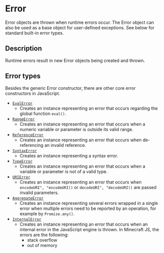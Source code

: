 # Error
Error objects are thrown when runtime errors occur. The Error object can also be used as a base object for user-defined exceptions. See below for standard built-in error types.

## Description
Runtime errors result in new Error objects being created and thrown.

## Error types
Besides the generic Error constructor, there are other core error constructors in JavaScript. 

- [`EvalError`](https://developer.mozilla.org/en-US/docs/Web/JavaScript/Reference/Global_Objects/EvalError)
  - Creates an instance representing an error that occurs regarding the global function `eval()`.
- [`RangeError`](https://developer.mozilla.org/en-US/docs/Web/JavaScript/Reference/Global_Objects/RangeError)
  - Creates an instance representing an error that occurs when a numeric variable or parameter is outside its valid range.
- [`ReferenceError`](https://developer.mozilla.org/en-US/docs/Web/JavaScript/Reference/Global_Objects/ReferenceError)
  - Creates an instance representing an error that occurs when de-referencing an invalid reference.
- [`SyntaxError`](https://developer.mozilla.org/en-US/docs/Web/JavaScript/Reference/Global_Objects/SyntaxError)
  - Creates an instance representing a syntax error.
- [`TypeError`](https://developer.mozilla.org/en-US/docs/Web/JavaScript/Reference/Global_Objects/TypeError)
  - Creates an instance representing an error that occurs when a variable or parameter is not of a valid type.
- [`URIError`](https://developer.mozilla.org/en-US/docs/Web/JavaScript/Reference/Global_Objects/URIError)
  - Creates an instance representing an error that occurs when `encodeURI", "encodeURI()` or `decodeURI", "decodeURI()` are passed invalid parameters.
- [`AggregateError`](https://developer.mozilla.org/en-US/docs/Web/JavaScript/Reference/Global_Objects/AggregateError)
  - Creates an instance representing several errors wrapped in a single error when multiple errors need to be reported by an operation, for example by `Promise.any()`.
- [`InternalError`](https://developer.mozilla.org/en-US/docs/Web/JavaScript/Reference/Global_Objects/InternalError)
  - Creates an instance representing an error that occurs when an internal error in the JavaScript engine is thrown. In Minecraft JS, the errors are the following:
    - stack overflow
    - out of memory